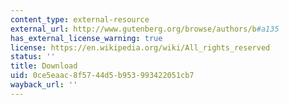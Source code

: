 ```yaml
---
content_type: external-resource
external_url: http://www.gutenberg.org/browse/authors/b#a135
has_external_license_warning: true
license: https://en.wikipedia.org/wiki/All_rights_reserved
status: ''
title: Download
uid: 0ce5eaac-8f57-44d5-b953-993422051cb7
wayback_url: ''
---
```

